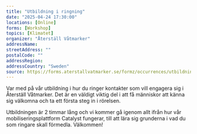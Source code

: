 ```yaml
---
title: "Utbildning i ringning"
date: "2025-04-24 17:30:00"
locations: [Online]
forms: [Workshop]
topics: [Klimatet]
organizer: "Återställ Våtmarker"
addressName:
streetAddress: ""
postalCode: ""
addressRegion:
addressCountry: "Sweden"
source: https://forms.aterstallvatmarker.se/formz/occurrences/utbildning-i-ringning-2025-04-24/registrations/new
---
```

Var med på vår utbildning i hur du ringer kontakter som vill engagera sig i Återställ Våtmarker. Det är en väldigt viktig del i att få människor att känna sig välkomna och ta ett första steg in i rörelsen.



Utbildningen är 2 timmar lång och vi kommer gå igenom allt ifrån hur vår mobiliseringsplattform Catalyst fungerar, till att lära sig grunderna i vad du som ringare skall förmedla. Välkommen!
